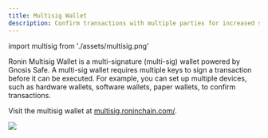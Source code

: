 ```yaml
---
title: Multisig Wallet
description: Confirm transactions with multiple parties for increased security.
---
```


import multisig from './assets/multisig.png'

Ronin Multisig Wallet is a multi-signature (multi-sig) wallet powered by Gnosis Safe. A multi-sig wallet requires multiple keys to sign a transaction before it can be executed. For example, you can set up multiple devices, such as hardware wallets, software wallets, paper wallets, to confirm transactions.

Visit the multisig wallet at [multisig.roninchain.com/](https://multisig.roninchain.com/).

<img src={multisig} width={1200} />
